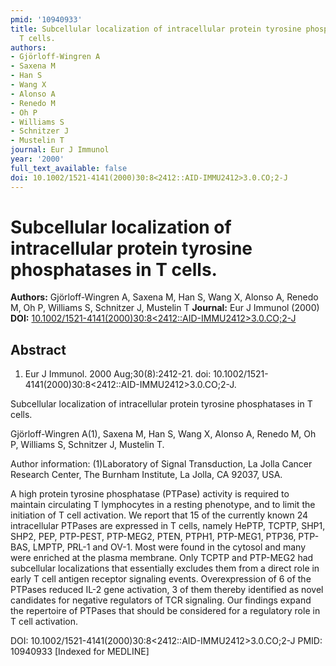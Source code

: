 ```yaml
---
pmid: '10940933'
title: Subcellular localization of intracellular protein tyrosine phosphatases in
  T cells.
authors:
- Gjörloff-Wingren A
- Saxena M
- Han S
- Wang X
- Alonso A
- Renedo M
- Oh P
- Williams S
- Schnitzer J
- Mustelin T
journal: Eur J Immunol
year: '2000'
full_text_available: false
doi: 10.1002/1521-4141(2000)30:8<2412::AID-IMMU2412>3.0.CO;2-J
---
```


# Subcellular localization of intracellular protein tyrosine phosphatases in T cells.
**Authors:** Gjörloff-Wingren A, Saxena M, Han S, Wang X, Alonso A, Renedo M, Oh P, Williams S, Schnitzer J, Mustelin T
**Journal:** Eur J Immunol (2000)
**DOI:** [10.1002/1521-4141(2000)30:8<2412::AID-IMMU2412>3.0.CO;2-J](https://doi.org/10.1002/1521-4141(2000)30:8<2412::AID-IMMU2412>3.0.CO;2-J)

## Abstract

1. Eur J Immunol. 2000 Aug;30(8):2412-21. doi: 
10.1002/1521-4141(2000)30:8<2412::AID-IMMU2412>3.0.CO;2-J.

Subcellular localization of intracellular protein tyrosine phosphatases in T 
cells.

Gjörloff-Wingren A(1), Saxena M, Han S, Wang X, Alonso A, Renedo M, Oh P, 
Williams S, Schnitzer J, Mustelin T.

Author information:
(1)Laboratory of Signal Transduction, La Jolla Cancer Research Center, The 
Burnham Institute, La Jolla, CA 92037, USA.

A high protein tyrosine phosphatase (PTPase) activity is required to maintain 
circulating T lymphocytes in a resting phenotype, and to limit the initiation of 
T cell activation. We report that 15 of the currently known 24 intracellular 
PTPases are expressed in T cells, namely HePTP, TCPTP, SHP1, SHP2, PEP, 
PTP-PEST, PTP-MEG2, PTEN, PTPH1, PTP-MEG1, PTP36, PTP-BAS, LMPTP, PRL-1 and 
OV-1. Most were found in the cytosol and many were enriched at the plasma 
membrane. Only TCPTP and PTP-MEG2 had subcellular localizations that essentially 
excludes them from a direct role in early T cell antigen receptor signaling 
events. Overexpression of 6 of the PTPases reduced IL-2 gene activation, 3 of 
them thereby identified as novel candidates for negative regulators of TCR 
signaling. Our findings expand the repertoire of PTPases that should be 
considered for a regulatory role in T cell activation.

DOI: 10.1002/1521-4141(2000)30:8<2412::AID-IMMU2412>3.0.CO;2-J
PMID: 10940933 [Indexed for MEDLINE]
